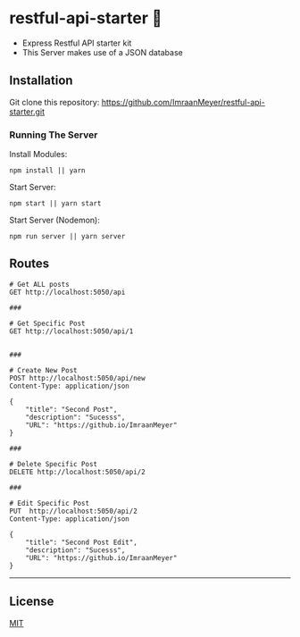 # restful-api-starter 🚀
* Express Restful API starter kit
* This Server makes use of a JSON database

## Installation

Git clone this repository: 
https://github.com/ImraanMeyer/restful-api-starter.git

### Running The Server

Install Modules:
```
npm install || yarn
```
Start Server:
```
npm start || yarn start
```
Start Server (Nodemon):
```
npm run server || yarn server
```

## Routes
```
# Get ALL posts
GET http://localhost:5050/api

###

# Get Specific Post
GET http://localhost:5050/api/1


###

# Create New Post
POST http://localhost:5050/api/new
Content-Type: application/json

{
    "title": "Second Post",
    "description": "Sucesss",
    "URL": "https://github.io/ImraanMeyer"
}

### 

# Delete Specific Post
DELETE http://localhost:5050/api/2

###

# Edit Specific Post
PUT  http://localhost:5050/api/2
Content-Type: application/json

{
    "title": "Second Post Edit",
    "description": "Sucesss",
    "URL": "https://github.io/ImraanMeyer"
}
```
------

## License
[MIT](https://choosealicense.com/licenses/mit/)